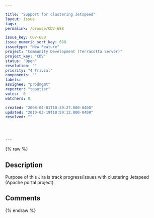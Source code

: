 ```yaml
---

title: "Support for clustering Jetspeed"
layout: issue
tags: 
permalink: /browse/CDV-688

issue_key: CDV-688
issue_numeric_sort_key: 688
issuetype: "New Feature"
project: "Community Development (Terracotta Server)"
project_key: "CDV"
status: "Open"
resolution: ""
priority: "4 Trivial"
components: ""
labels: 
assignee: "prodmgmt"
reporter: "tgautier"
votes:  0
watchers: 0

created: "2008-04-01T10:39:27.000-0400"
updated: "2010-03-19T18:59:12.000-0400"
resolved: ""




---
```


{% raw %}

## Description

<div markdown="1" class="description">

Purpose of this Jira is track progress/issues with clustering Jetspeed (Apache portal project). 

</div>

## Comments



{% endraw %}
